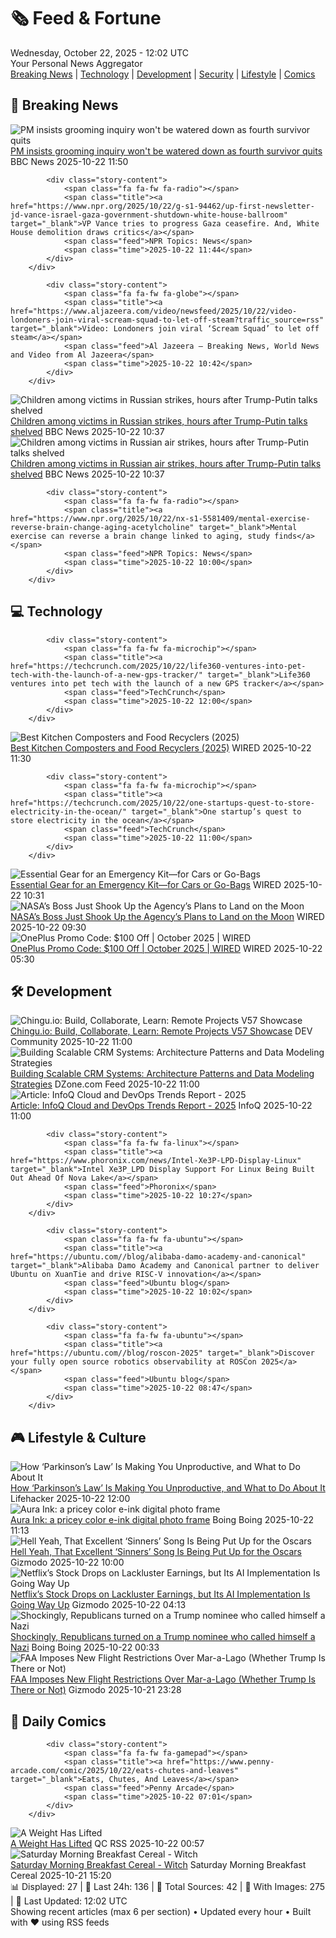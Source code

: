 <!-- Processing 54 RSS feeds at 2025-10-22 12:02:37 UTC -->
<!-- Processing: XKCD -->
<!-- Processing: Saturday Morning Breakfast Cereal -->
<!-- Processing: Garfield -->
<!-- Processing: Questionable Content -->
<!-- Processing: Girl Genius -->
<!-- Processing: CNN Breaking News -->
<!-- Processing: BBC World News -->
<!-- Processing: BBC Breaking News -->
<!-- Processing: NPR News -->
<!-- Processing: CBC News -->
<!-- Error processing https://rss.cbc.ca/lineup/topstories.xml: The read operation timed out -->
<!-- Processing: Reuters World News -->
<!-- Processing: TechCrunch -->
<!-- Processing: Ars Technica -->
<!-- Processing: WIRED -->
<!-- Processing: StackOverflow Blog -->
<!-- Processing: Phoronix Linux News -->
<!-- Processing: DistroWatch -->
<!-- Processing: Ubuntu Blog -->
<!-- Processing: InfoQ -->
<!-- Processing: DZone -->
<!-- Processing: Coding Horror -->
<!-- Processing: The Pragmatic Engineer -->
<!-- Processing: Lifehacker -->
<!-- Processing: Boing Boing -->
<!-- Generated 10 new posts out of 24 feeds processed -->
<div class="newspaper-header">
    <h1 class="newspaper-title">🗞️ Feed & Fortune</h1>
    <div class="newspaper-date">Wednesday, October 22, 2025 - 12:02 UTC</div>
    <div class="newspaper-subtitle">Your Personal News Aggregator</div>
</div>

<div class="newspaper-nav">
    <a href="#breaking">Breaking News</a> |
    <a href="#tech">Technology</a> |
    <a href="#dev">Development</a> |
    <a href="#security">Security</a> |
    <a href="#lifestyle">Lifestyle</a> |
    <a href="#webcomics">Comics</a>
</div>

<div class="news-section breaking-news" id="breaking">
<h2 class="section-header">🚨 Breaking News</h2>
<div class="stories-container">
<div class="story">
            <img src="https://ichef.bbci.co.uk/ace/standard/240/cpsprodpb/457f/live/3f6c8950-af1f-11f0-9f87-dd1917f781b7.png" alt="PM insists grooming inquiry won&#x27;t be watered down as fourth survivor quits" class="story-image" loading="lazy" onerror="this.style.display='none'">
            <div class="story-content">
                <span class="fa fa-fw fa-flag"></span>
                <span class="title"><a href="https://www.bbc.com/news/articles/c629zvnd5lno?at_medium=RSS&at_campaign=rss" target="_blank">PM insists grooming inquiry won&#x27;t be watered down as fourth survivor quits</a></span>
                <span class="feed">BBC News</span>
                <span class="time">2025-10-22 11:50</span>
            </div>
        </div>
<div class="story">
            
            <div class="story-content">
                <span class="fa fa-fw fa-radio"></span>
                <span class="title"><a href="https://www.npr.org/2025/10/22/g-s1-94462/up-first-newsletter-jd-vance-israel-gaza-government-shutdown-white-house-ballroom" target="_blank">VP Vance tries to progress Gaza ceasefire. And, White House demolition draws critics</a></span>
                <span class="feed">NPR Topics: News</span>
                <span class="time">2025-10-22 11:44</span>
            </div>
        </div>
<div class="story">
            
            <div class="story-content">
                <span class="fa fa-fw fa-globe"></span>
                <span class="title"><a href="https://www.aljazeera.com/video/newsfeed/2025/10/22/video-londoners-join-viral-scream-squad-to-let-off-steam?traffic_source=rss" target="_blank">Video: Londoners join viral ‘Scream Squad’ to let off steam</a></span>
                <span class="feed">Al Jazeera – Breaking News, World News and Video from Al Jazeera</span>
                <span class="time">2025-10-22 10:42</span>
            </div>
        </div>
<div class="story">
            <img src="https://ichef.bbci.co.uk/ace/standard/240/cpsprodpb/6299/live/4f762c70-af29-11f0-b9f9-e5c1839c872f.jpg" alt="Children among victims in Russian strikes, hours after Trump-Putin talks shelved" class="story-image" loading="lazy" onerror="this.style.display='none'">
            <div class="story-content">
                <span class="fa fa-fw fa-earth-americas"></span>
                <span class="title"><a href="https://www.bbc.com/news/articles/czjpe0193geo?at_medium=RSS&at_campaign=rss" target="_blank">Children among victims in Russian strikes, hours after Trump-Putin talks shelved</a></span>
                <span class="feed">BBC News</span>
                <span class="time">2025-10-22 10:37</span>
            </div>
        </div>
<div class="story">
            <img src="https://ichef.bbci.co.uk/ace/standard/240/cpsprodpb/6299/live/4f762c70-af29-11f0-b9f9-e5c1839c872f.jpg" alt="Children among victims in Russian air strikes, hours after Trump-Putin talks shelved" class="story-image" loading="lazy" onerror="this.style.display='none'">
            <div class="story-content">
                <span class="fa fa-fw fa-earth-americas"></span>
                <span class="title"><a href="https://www.bbc.com/news/articles/czjpe0193geo?at_medium=RSS&at_campaign=rss" target="_blank">Children among victims in Russian air strikes, hours after Trump-Putin talks shelved</a></span>
                <span class="feed">BBC News</span>
                <span class="time">2025-10-22 10:37</span>
            </div>
        </div>
<div class="story">
            
            <div class="story-content">
                <span class="fa fa-fw fa-radio"></span>
                <span class="title"><a href="https://www.npr.org/2025/10/22/nx-s1-5581409/mental-exercise-reverse-brain-change-aging-acetylcholine" target="_blank">Mental exercise can reverse a brain change linked to aging, study finds</a></span>
                <span class="feed">NPR Topics: News</span>
                <span class="time">2025-10-22 10:00</span>
            </div>
        </div>
</div>
</div>
<div class="news-section tech-news" id="tech">
<h2 class="section-header">💻 Technology</h2>
<div class="stories-container">
<div class="story">
            
            <div class="story-content">
                <span class="fa fa-fw fa-microchip"></span>
                <span class="title"><a href="https://techcrunch.com/2025/10/22/life360-ventures-into-pet-tech-with-the-launch-of-a-new-gps-tracker/" target="_blank">Life360 ventures into pet tech with the launch of a new GPS tracker</a></span>
                <span class="feed">TechCrunch</span>
                <span class="time">2025-10-22 12:00</span>
            </div>
        </div>
<div class="story">
            <img src="https://media.wired.com/photos/68f838f9ca694516647e4962/master/pass/The%20Best%20Kitchen%20Composters%20and%20Food%20Recyclers.png" alt="Best Kitchen Composters and Food Recyclers (2025)" class="story-image" loading="lazy" onerror="this.style.display='none'">
            <div class="story-content">
                <span class="fa fa-fw fa-bolt"></span>
                <span class="title"><a href="https://www.wired.com/story/home-composters-buying-guide/" target="_blank">Best Kitchen Composters and Food Recyclers (2025)</a></span>
                <span class="feed">WIRED</span>
                <span class="time">2025-10-22 11:30</span>
            </div>
        </div>
<div class="story">
            
            <div class="story-content">
                <span class="fa fa-fw fa-microchip"></span>
                <span class="title"><a href="https://techcrunch.com/2025/10/22/one-startups-quest-to-store-electricity-in-the-ocean/" target="_blank">One startup’s quest to store electricity in the ocean</a></span>
                <span class="feed">TechCrunch</span>
                <span class="time">2025-10-22 11:00</span>
            </div>
        </div>
<div class="story">
            <img src="https://media.wired.com/photos/68f8437597b55db8635d5b02/master/pass/What%20Should%20Be%20in%20Your%20Emergency%20Kit%20Before%20Disaster%20Strikes_.png" alt="Essential Gear for an Emergency Kit—for Cars or Go-Bags" class="story-image" loading="lazy" onerror="this.style.display='none'">
            <div class="story-content">
                <span class="fa fa-fw fa-bolt"></span>
                <span class="title"><a href="https://www.wired.com/story/emergency-kit-disaster-preparedness-guide/" target="_blank">Essential Gear for an Emergency Kit—for Cars or Go-Bags</a></span>
                <span class="feed">WIRED</span>
                <span class="time">2025-10-22 10:31</span>
            </div>
        </div>
<div class="story">
            <img src="https://media.wired.com/photos/68f7cabfd7b0b6e1b9e53c99/master/pass/NASA-Boss-Shook-Up-Moon-Landing-Plans-Science-2231496815.jpg" alt="NASA’s Boss Just Shook Up the Agency’s Plans to Land on the Moon" class="story-image" loading="lazy" onerror="this.style.display='none'">
            <div class="story-content">
                <span class="fa fa-fw fa-bolt"></span>
                <span class="title"><a href="https://www.wired.com/story/nasas-boss-just-shook-up-the-agencys-plans-to-land-on-the-moon/" target="_blank">NASA’s Boss Just Shook Up the Agency’s Plans to Land on the Moon</a></span>
                <span class="feed">WIRED</span>
                <span class="time">2025-10-22 09:30</span>
            </div>
        </div>
<div class="story">
            <img src="https://media.wired.com/photos/66ea077251891e6d3cb5d5cf/master/pass/WIRED-Coupons-3.jpg" alt="OnePlus Promo Code: $100 Off  | October 2025 | WIRED" class="story-image" loading="lazy" onerror="this.style.display='none'">
            <div class="story-content">
                <span class="fa fa-fw fa-bolt"></span>
                <span class="title"><a href="https://www.wired.com/story/oneplus-promo-code/" target="_blank">OnePlus Promo Code: $100 Off  | October 2025 | WIRED</a></span>
                <span class="feed">WIRED</span>
                <span class="time">2025-10-22 05:30</span>
            </div>
        </div>
</div>
</div>
<div class="news-section dev-news" id="dev">
<h2 class="section-header">🛠️ Development</h2>
<div class="stories-container">
<div class="story">
            <img src="https://media2.dev.to/dynamic/image/width=800%2Cheight=%2Cfit=scale-down%2Cgravity=auto%2Cformat=auto/https%3A%2F%2Fdev-to-uploads.s3.amazonaws.com%2Fuploads%2Farticles%2F20dth4lg40u3ojxgmrh5.png" alt="Chingu.io: Build, Collaborate, Learn: Remote Projects V57 Showcase" class="story-image" loading="lazy" onerror="this.style.display='none'">
            <div class="story-content">
                <span class="fa fa-fw fa-code"></span>
                <span class="title"><a href="https://dev.to/chingu/chinguio-build-collaborate-learn-remote-projects-v57-showcase-mmh" target="_blank">Chingu.io: Build, Collaborate, Learn: Remote Projects V57 Showcase</a></span>
                <span class="feed">DEV Community</span>
                <span class="time">2025-10-22 11:00</span>
            </div>
        </div>
<div class="story">
            <img src="https://dz2cdn1.dzone.com/thumbnail?fid=18708421&w=600" alt="Building Scalable CRM Systems: Architecture Patterns and Data Modeling Strategies" class="story-image" loading="lazy" onerror="this.style.display='none'">
            <div class="story-content">
                <span class="fa fa-fw fa-newspaper"></span>
                <span class="title"><a href="https://dzone.com/articles/scalable-crm-architecture-and-data-modeling" target="_blank">Building Scalable CRM Systems: Architecture Patterns and Data Modeling Strategies</a></span>
                <span class="feed">DZone.com Feed</span>
                <span class="time">2025-10-22 11:00</span>
            </div>
        </div>
<div class="story">
            <img src="https://res.infoq.com/articles/cloud-devops-trends-2025/en/headerimage/cloud-devops-header-1760962856380.jpg" alt="Article: InfoQ Cloud and DevOps Trends Report - 2025" class="story-image" loading="lazy" onerror="this.style.display='none'">
            <div class="story-content">
                <span class="fa fa-fw fa-info-circle"></span>
                <span class="title"><a href="https://www.infoq.com/articles/cloud-devops-trends-2025/?utm_campaign=infoq_content&utm_source=infoq&utm_medium=feed&utm_term=global" target="_blank">Article: InfoQ Cloud and DevOps Trends Report - 2025</a></span>
                <span class="feed">InfoQ</span>
                <span class="time">2025-10-22 11:00</span>
            </div>
        </div>
<div class="story">
            
            <div class="story-content">
                <span class="fa fa-fw fa-linux"></span>
                <span class="title"><a href="https://www.phoronix.com/news/Intel-Xe3P-LPD-Display-Linux" target="_blank">Intel Xe3P_LPD Display Support For Linux Being Built Out Ahead Of Nova Lake</a></span>
                <span class="feed">Phoronix</span>
                <span class="time">2025-10-22 10:27</span>
            </div>
        </div>
<div class="story">
            
            <div class="story-content">
                <span class="fa fa-fw fa-ubuntu"></span>
                <span class="title"><a href="https://ubuntu.com//blog/alibaba-damo-academy-and-canonical" target="_blank">Alibaba Damo Academy and Canonical partner to deliver Ubuntu on XuanTie and drive RISC-V innovation</a></span>
                <span class="feed">Ubuntu blog</span>
                <span class="time">2025-10-22 10:02</span>
            </div>
        </div>
<div class="story">
            
            <div class="story-content">
                <span class="fa fa-fw fa-ubuntu"></span>
                <span class="title"><a href="https://ubuntu.com//blog/roscon-2025" target="_blank">Discover your fully open source robotics observability at ROSCon 2025</a></span>
                <span class="feed">Ubuntu blog</span>
                <span class="time">2025-10-22 08:47</span>
            </div>
        </div>
</div>
</div>
<div class="news-section lifestyle-news" id="lifestyle">
<h2 class="section-header">🎮 Lifestyle & Culture</h2>
<div class="stories-container">
<div class="story">
            <img src="https://lifehacker.com/imagery/articles/01HF2GMC15VMJWNQ6QNJ4C0CE3/hero-image.jpg" alt="How ‘Parkinson’s Law’ Is Making You Unproductive, and What to Do About It" class="story-image" loading="lazy" onerror="this.style.display='none'">
            <div class="story-content">
                <span class="fa fa-fw fa-life-ring"></span>
                <span class="title"><a href="https://lifehacker.com/how-parkinsons-law-is-making-you-unproductive-and-what-to-do-about-it?utm_medium=RSS" target="_blank">How ‘Parkinson’s Law’ Is Making You Unproductive, and What to Do About It</a></span>
                <span class="feed">Lifehacker</span>
                <span class="time">2025-10-22 12:00</span>
            </div>
        </div>
<div class="story">
            <img src="https://i0.wp.com/boingboing.net/wp-content/uploads/2025/10/aura.jpg?fit=776%2C556&amp;quality=60&amp;ssl=1" alt="Aura Ink: a pricey color e-ink digital photo frame" class="story-image" loading="lazy" onerror="this.style.display='none'">
            <div class="story-content">
                <span class="fa fa-fw fa-arrow-right"></span>
                <span class="title"><a href="https://boingboing.net/2025/10/22/aura-ink-a-pricey-color-e-ink-digital-photo-frame.html" target="_blank">Aura Ink: a pricey color e-ink digital photo frame</a></span>
                <span class="feed">Boing Boing</span>
                <span class="time">2025-10-22 11:13</span>
            </div>
        </div>
<div class="story">
            <img src="https://gizmodo.com/app/uploads/2025/10/Sinners_song-1280x853.jpg" alt="Hell Yeah, That Excellent ‘Sinners’ Song Is Being Put Up for the Oscars" class="story-image" loading="lazy" onerror="this.style.display='none'">
            <div class="story-content">
                <span class="fa fa-fw fa-computer"></span>
                <span class="title"><a href="https://gizmodo.com/hell-yeah-that-excellent-sinners-song-is-being-put-up-for-the-oscars-2000675309" target="_blank">Hell Yeah, That Excellent ‘Sinners’ Song Is Being Put Up for the Oscars</a></span>
                <span class="feed">Gizmodo</span>
                <span class="time">2025-10-22 10:00</span>
            </div>
        </div>
<div class="story">
            <img src="https://gizmodo.com/app/uploads/2025/10/netflix-building-1280x858.jpg" alt="Netflix’s Stock Drops on Lackluster Earnings, but Its AI Implementation Is Going Way Up" class="story-image" loading="lazy" onerror="this.style.display='none'">
            <div class="story-content">
                <span class="fa fa-fw fa-computer"></span>
                <span class="title"><a href="https://gizmodo.com/netflixs-ai-implementation-is-going-way-up-2000675360" target="_blank">Netflix’s Stock Drops on Lackluster Earnings, but Its AI Implementation Is Going Way Up</a></span>
                <span class="feed">Gizmodo</span>
                <span class="time">2025-10-22 04:13</span>
            </div>
        </div>
<div class="story">
            <img src="https://i0.wp.com/boingboing.net/wp-content/uploads/2014/11/1459654863_07249fe0d7_o-e1756930023896.jpg?fit=768%2C514&amp;quality=60&amp;ssl=1" alt="Shockingly, Republicans turned on a Trump nominee who called himself a Nazi" class="story-image" loading="lazy" onerror="this.style.display='none'">
            <div class="story-content">
                <span class="fa fa-fw fa-arrow-right"></span>
                <span class="title"><a href="https://boingboing.net/2025/10/21/shockingly-republicans-turned-on-a-trump-nominee-who-called-himself-a-nazi.html" target="_blank">Shockingly, Republicans turned on a Trump nominee who called himself a Nazi</a></span>
                <span class="feed">Boing Boing</span>
                <span class="time">2025-10-22 00:33</span>
            </div>
        </div>
<div class="story">
            <img src="https://gizmodo.com/app/uploads/2025/10/mar-a-lago-aerial-view-sm-1280x853.jpg" alt="FAA Imposes New Flight Restrictions Over Mar-a-Lago (Whether Trump Is There or Not)" class="story-image" loading="lazy" onerror="this.style.display='none'">
            <div class="story-content">
                <span class="fa fa-fw fa-computer"></span>
                <span class="title"><a href="https://gizmodo.com/faa-new-restrictions-mar-a-lago-2000675254" target="_blank">FAA Imposes New Flight Restrictions Over Mar-a-Lago (Whether Trump Is There or Not)</a></span>
                <span class="feed">Gizmodo</span>
                <span class="time">2025-10-21 23:28</span>
            </div>
        </div>
</div>
</div>
<div class="news-section webcomics-section" id="webcomics">
<h2 class="section-header">🎨 Daily Comics</h2>
<div class="stories-container">
<div class="story">
            
            <div class="story-content">
                <span class="fa fa-fw fa-gamepad"></span>
                <span class="title"><a href="https://www.penny-arcade.com/comic/2025/10/22/eats-chutes-and-leaves" target="_blank">Eats, Chutes, And Leaves</a></span>
                <span class="feed">Penny Arcade</span>
                <span class="time">2025-10-22 07:01</span>
            </div>
        </div>
<div class="story">
            <img src="http://www.questionablecontent.net/comics/5684.png" alt="A Weight Has Lifted" class="story-image" loading="lazy" onerror="this.style.display='none'">
            <div class="story-content">
                <span class="fa fa-fw fa-music"></span>
                <span class="title"><a href="http://questionablecontent.net/view.php?comic=5684" target="_blank">A Weight Has Lifted</a></span>
                <span class="feed">QC RSS</span>
                <span class="time">2025-10-22 00:57</span>
            </div>
        </div>
<div class="story">
            <img src="https://www.smbc-comics.com/comics/1761007680-20251021.png" alt="Saturday Morning Breakfast Cereal - Witch" class="story-image" loading="lazy" onerror="this.style.display='none'">
            <div class="story-content">
                <span class="fa fa-fw fa-smile"></span>
                <span class="title"><a href="https://www.smbc-comics.com/comic/witch" target="_blank">Saturday Morning Breakfast Cereal - Witch</a></span>
                <span class="feed">Saturday Morning Breakfast Cereal</span>
                <span class="time">2025-10-21 15:20</span>
            </div>
        </div>
</div>
</div>

<div class="newspaper-footer">
    <div class="stats">
        📊 Displayed: 27 | 📅 Last 24h: 136 | 📡 Total Sources: 42 | 📸 With Images: 275 |
        🔄 Last Updated: 12:02 UTC
    </div>
    <div class="footer-note">
        Showing recent articles (max 6 per section) • Updated every hour • Built with ❤️ using RSS feeds
    </div>
</div>

